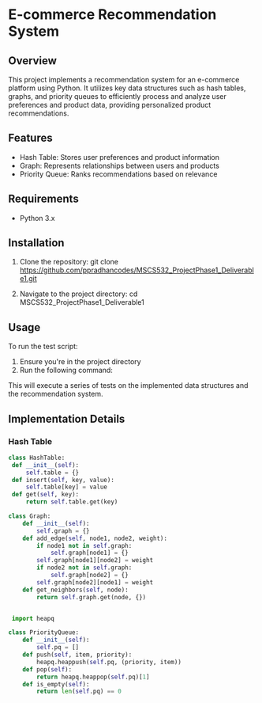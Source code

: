 # E-commerce Recommendation System

## Overview

This project implements a recommendation system for an e-commerce platform using Python. It utilizes key data structures such as hash tables, graphs, and priority queues to efficiently process and analyze user preferences and product data, providing personalized product recommendations.

## Features

- Hash Table: Stores user preferences and product information
- Graph: Represents relationships between users and products
- Priority Queue: Ranks recommendations based on relevance

## Requirements

- Python 3.x

## Installation

1. Clone the repository: git clone https://github.com/ppradhancodes/MSCS532_ProjectPhase1_Deliverable1.git

2. Navigate to the project directory: cd MSCS532_ProjectPhase1_Deliverable1

## Usage

To run the test script:

1. Ensure you're in the project directory
2. Run the following command:

This will execute a series of tests on the implemented data structures and the recommendation system.

## Implementation Details

### Hash Table
```python
class HashTable:
 def __init__(self):
     self.table = {}
 def insert(self, key, value):
     self.table[key] = value
 def get(self, key):
     return self.table.get(key)

class Graph:
    def __init__(self):
        self.graph = {}
    def add_edge(self, node1, node2, weight):
        if node1 not in self.graph:
            self.graph[node1] = {}
        self.graph[node1][node2] = weight
        if node2 not in self.graph:
            self.graph[node2] = {}
        self.graph[node2][node1] = weight
    def get_neighbors(self, node):
        return self.graph.get(node, {})


 import heapq

class PriorityQueue:
    def __init__(self):
        self.pq = []
    def push(self, item, priority):
        heapq.heappush(self.pq, (priority, item))
    def pop(self):
        return heapq.heappop(self.pq)[1]
    def is_empty(self):        
        return len(self.pq) == 0        
    
